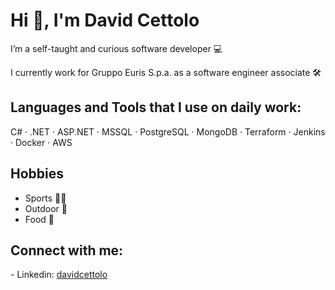 # Hi 👋, I'm David Cettolo

I’m a self-taught and curious software developer 💻

I currently work for Gruppo Euris S.p.a. as a software engineer associate 🛠

## Languages and Tools that I use on daily work:

C# · .NET · ASP.NET · MSSQL · PostgreSQL · MongoDB · Terraform · Jenkins · Docker · AWS

## Hobbies

- Sports 🤸‍♂️
- Outdoor 🌳
- Food 🍝

## Connect with me:
<p align="left">- Linkedin: <a href="https://linkedin.com/in/davidcettolo" target="blank">davidcettolo</a></p>
